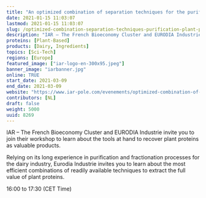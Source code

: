```yaml
---
title: "An optimized combination of separation techniques for the purification of plant proteins"
date: 2021-01-15 11:03:07
lastmod: 2021-01-15 11:03:07
slug: /optimized-combination-separation-techniques-purification-plant-proteins
description: "IAR – The French Bioeconomy Cluster and EURODIA Industrie invite you to join their workshop to learn about the tools at hand to recover plant proteins as valuable products.Relying on its long experience in purification and fractionation processes for the dairy industry, Eurodia Industrie invites you to learn about the most efficient combinations of readily available techniques to extract the full value of plant proteins.16:00 to 17:30 (CET Time)"
proteins: [Plant-Based]
products: [Dairy, Ingredients]
topics: [Sci-Tech]
regions: [Europe]
featured_image: ["iar-logo-en-300x95.jpeg"]
banner_image: "iarbanner.jpg"
online: TRUE
start_date: 2021-03-09
end_date: 2021-03-09
website: "https://www.iar-pole.com/evenements/optimized-combination-of-separation-technics/"
contributors: [NL]
draft: false
weight: 5000
uuid: 8269
---
```

<p>IAR – The French Bioeconomy Cluster and EURODIA Industrie invite you to join their workshop to learn about the tools at hand to recover plant proteins as valuable products.</p>
<p>Relying on its long experience in purification and fractionation processes for the dairy industry, Eurodia Industrie invites you to learn about the most efficient combinations of readily available techniques to extract the full value of plant proteins.</p>
<p>16:00 to 17:30 (CET Time)</p>
